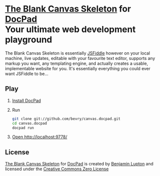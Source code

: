 # [The Blank Canvas Skeleton](https://github.com/bevry/canvas.docpad) for [DocPad](https://github.com/bevry/docpad)<br/>Your ultimate web development playground

The Blank Canvas Skeleton is essentially [JSFiddle](http://jsfiddle.net/) however on your local machine, live updates, editable with your favourite text editor, supports any markup you want, any templating engine, and actually creates a usable, implementable website for you. It's essentially everything you could ever want JSFiddle to be...


## Play

1. [Install DocPad](https://github.com/bevry/docpad) 

1. Run

	``` bash
	git clone git://github.com/bevry/canvas.docpad.git
	cd canvas.docpad
	docpad run
	```

1. [Open http://localhost:9778/](http://localhost:9778/)


## License

[The Blank Canvas Skeleton](https://github.com/bevry/canvas.docpad) for [DocPad](https://github.com/bevry/docpad) is created by [Benjamin Lupton](http://balupton.com) and licensed under the [Creative Commons Zero License](http://creativecommons.org/publicdomain/zero/1.0/)
